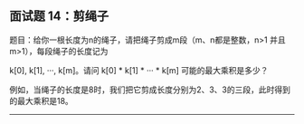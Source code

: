## 面试题 14：剪绳子

题目：给你一根长度为n的绳子，请把绳子剪成m段（m、n都是整数，n>1 并且 m>1），每段绳子的长度记为

k[0], k[1], ···, k[m]。请问 k[0] \* k[1] \* ··· \* k[m] 可能的最大乘积是多少？

例如，当绳子的长度是8时，我们把它剪成长度分别为2、3、3的三段，此时得到的最大乘积是18。

---